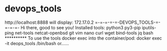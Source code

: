 # devops_tools
http://localhost:8888 will display:  172.17.0.2  =-=-=-=-=-DEVOPS_TOOLS-=-=-=-=-  Hi there, good to see you!  Installed tools: python3 py3-pip iputils-ping net-tools netcat-openbsd git vim nano curl wget bind-tools jq bash  ********** To use the tools docker exec into the container/pod: docker exec -it deops_tools /bin/bash or......
